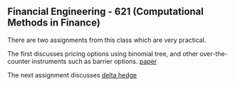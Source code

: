 ## Financial Engineering - 621 (Computational Methods in Finance)

There are two assignments from this class which are very practical. 

The first discusses pricing options using binomial tree, and other over-the-counter instruments such as barrier options. [paper]( https://github.com/Riley25/FE-621/raw/main/papers/hw2_Heiman_Riley.pdf)

The next assignment discusses [delta hedge]( https://github.com/Riley25/FE-621/blob/main/papers/hw3_Heiman_Riley.pdf)

